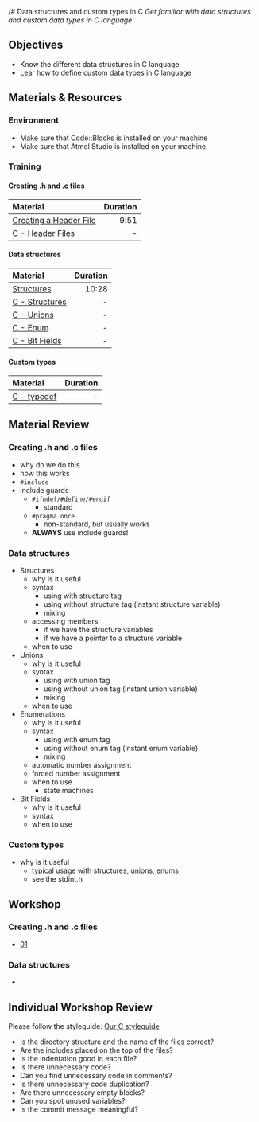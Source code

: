 /# Data structures and custom types in C
*Get familiar with data structures and custom data types in C language*

## Objectives
- Know the different data structures in C language
- Lear how to define custom data types in C language

## Materials & Resources
### Environment
  - Make sure that Code::Blocks is installed on your machine
  - Make sure that Atmel Studio is installed on your machine

### Training
#### Creating .h and .c files

| Material | Duration |
|:---------|-----:|
| [Creating a Header File](https://www.youtube.com/watch?v=1EeetMPACMI&t=1s) | 9:51 |
| [C - Header Files](https://www.tutorialspoint.com/cprogramming/c_header_files.htm) | - |

#### Data structures

| Material | Duration |
|:---------|-----:|
| [Structures](https://www.youtube.com/watch?v=VMFKz7Klx7I) | 10:28 |
| [C - Structures](https://www.tutorialspoint.com/cprogramming/c_structures.htm) | - |
| [C - Unions](https://www.tutorialspoint.com/cprogramming/c_unions.htm) | - |
| [C - Enum](http://www.c4learn.com/c-programming/c-enum/) | - |
| [C - Bit Fields](https://www.tutorialspoint.com/cprogramming/c_bit_fields.htm) | - |

#### Custom types
| Material | Duration |
|:---------|-----:|
| [C - typedef](https://www.tutorialspoint.com/cprogramming/c_typedef.htm) | - |

## Material Review
### Creating .h and .c files
- why do we do this
- how this works
- `#include`
- include guards
    - `#ifndef/#define/#endif`
        - standard
    - `#pragma once`
        - non-standard, but usually works
    - **ALWAYS** use include guards!

### Data structures
- Structures
    - why is it useful
    - syntax
        - using with structure tag
        - using without structure tag (instant structure variable)
        - mixing
    - accessing members
        - if we have the structure variables
        - if we have a pointer to a structure variable
    - when to use
- Unions
    - why is it useful
    - syntax
        - using with union tag
        - using without union tag (instant union variable)
        - mixing
    - when to use
- Enumerations
    - why is it useful
    - syntax
        - using with enum tag
        - using without enum tag (instant enum variable)
        - mixing
    - automatic number assignment
    - forced number assignment
    - when to use
        - state machines
- Bit Fields
    - why is it useful
    - syntax
    - when to use

### Custom types
- why is it useful
    - typical usage with structures, unions, enums
    - see the stdint.h

## Workshop
### Creating .h and .c files
- [01](workshop/CodeBlocks/01)

### Data structures
-


## Individual Workshop Review
Please follow the styleguide: [Our C styleguide](https://github.com/greenfox-academy/teaching-materials/blob/master/styleguide/c.md)

 - Is the directory structure and the name of the files correct?
 - Are the includes placed on the top of the files?
 - Is the indentation good in each file?
 - Is there unnecessary code?
 - Can you find unnecessary code in comments?
 - Is there unnecessary code duplication?
 - Are there unnecessary empty blocks?
 - Can you spot unused variables?
 - Is the commit message meaningful?
